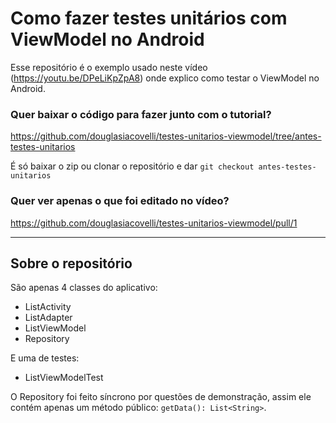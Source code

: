# Como fazer testes unitários com ViewModel no Android

Esse repositório é o exemplo usado neste vídeo (https://youtu.be/DPeLiKpZpA8) onde explico como testar o ViewModel no Android.

### Quer baixar o código para fazer junto com o tutorial?
https://github.com/douglasiacovelli/testes-unitarios-viewmodel/tree/antes-testes-unitarios

É só baixar o zip ou clonar o repositório e dar `git checkout antes-testes-unitarios`

### Quer ver apenas o que foi editado no vídeo?
https://github.com/douglasiacovelli/testes-unitarios-viewmodel/pull/1

-----

## Sobre o repositório

São apenas 4 classes do aplicativo:
- ListActivity
- ListAdapter
- ListViewModel
- Repository

E uma de testes:
- ListViewModelTest

O Repository foi feito síncrono por questões de demonstração, assim ele contém apenas um método público: `getData(): List<String>`.

